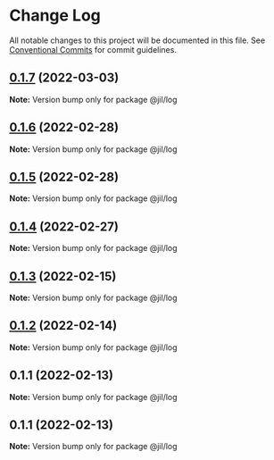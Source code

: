 # Change Log

All notable changes to this project will be documented in this file.
See [Conventional Commits](https://conventionalcommits.org) for commit guidelines.

## [0.1.7](https://github.com/jiljs/jil/compare/@jil/log@0.1.6...@jil/log@0.1.7) (2022-03-03)

**Note:** Version bump only for package @jil/log





## [0.1.6](https://github.com/jiljs/jil/compare/@jil/log@0.1.5...@jil/log@0.1.6) (2022-02-28)

**Note:** Version bump only for package @jil/log





## [0.1.5](https://github.com/jiljs/jil/compare/@jil/log@0.1.4...@jil/log@0.1.5) (2022-02-28)

**Note:** Version bump only for package @jil/log





## [0.1.4](https://github.com/jiljs/jil/compare/@jil/log@0.1.3...@jil/log@0.1.4) (2022-02-27)

**Note:** Version bump only for package @jil/log





## [0.1.3](https://github.com/jiljs/jil/compare/@jil/log@0.1.2...@jil/log@0.1.3) (2022-02-15)

**Note:** Version bump only for package @jil/log





## [0.1.2](https://github.com/jiljs/jil/compare/@jil/log@0.1.1...@jil/log@0.1.2) (2022-02-14)

**Note:** Version bump only for package @jil/log





## 0.1.1 (2022-02-13)

**Note:** Version bump only for package @jil/log





## 0.1.1 (2022-02-13)

**Note:** Version bump only for package @jil/log
